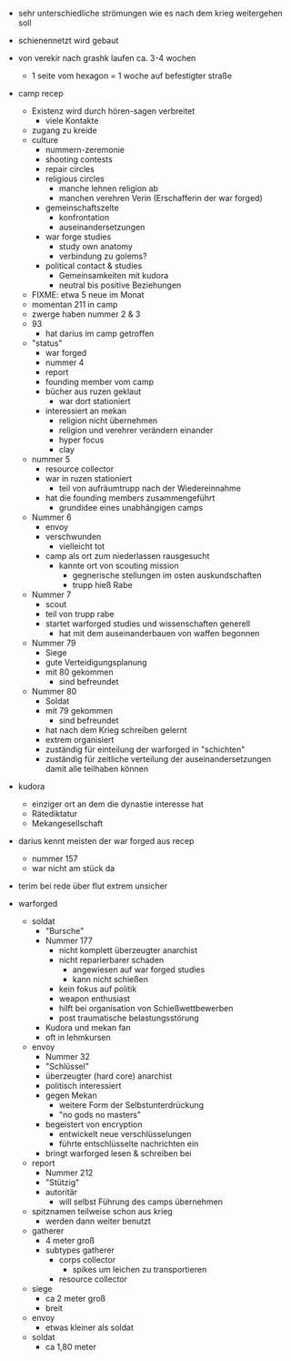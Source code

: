 - sehr unterschiedliche strömungen wie es nach dem krieg weitergehen soll
- schienennetzt wird gebaut
- von verekir nach grashk laufen ca. 3-4 wochen
	- 1 seite vom hexagon = 1 woche auf befestigter straße


- camp recep
	- Existenz wird durch hören-sagen verbreitet
		- viele Kontakte 
	- zugang zu kreide
	- culture
		- nummern-zeremonie
		- shooting contests
		- repair circles
		- religious circles
			- manche lehnen religion ab
			- manchen verehren Verin (Erschafferin der war forged)
		- gemeinschaftszelte
			- konfrontation
			- auseinandersetzungen
		- war forge studies
			- study own anatomy
			- verbindung zu golems?
		- political contact & studies
			- Gemeinsamkeiten mit kudora
			- neutral bis positive Beziehungen
	- FIXME: etwa 5 neue im Monat
	- momentan 211 in camp
	- zwerge haben nummer 2 & 3
	- 93
		- hat darius im camp getroffen
	- "status"
		- war forged
		- nummer 4
		- report
		- founding member vom camp
		- bücher aus ruzen geklaut
			- war dort stationiert
		- interessiert an mekan
			- religion nicht übernehmen
			- religion und verehrer verändern einander
			- hyper focus
			- clay
	- nummer 5
		- resource collector
		- war in ruzen stationiert
			- teil von aufräumtrupp nach der Wiedereinnahme
		- hat die founding members zusammengeführt
			- grundidee eines unabhängigen camps
	- Nummer 6
		- envoy
		- verschwunden
			- vielleicht tot
		- camp als ort zum niederlassen rausgesucht
			- kannte ort von scouting mission
				- gegnerische stellungen im osten auskundschaften
				- trupp hieß Rabe
	- Nummer 7
		- scout
		- teil von trupp rabe
		- startet warforged studies und wissenschaften generell
			- hat mit dem auseinanderbauen von waffen begonnen
	- Nummer 79
		- Siege
		- gute Verteidigungsplanung
		- mit 80 gekommen
			- sind befreundet
	- Nummer 80
		- Soldat
		- mit 79 gekommen
			- sind befreundet
		- hat nach dem Krieg schreiben gelernt
		- extrem organisiert
		- zuständig für einteilung der warforged in "schichten"
		- zuständig für zeitliche verteilung der auseinandersetzungen damit alle teilhaben können

- kudora
	- einziger ort an dem die dynastie interesse hat
	- Rätediktatur
	- Mekangesellschaft

- darius kennt meisten der war forged aus recep
	- nummer 157
	- war nicht am stück da
- terim bei rede über flut extrem unsicher

- warforged
	- soldat
		- "Bursche"
		- Nummer 177
			- nicht komplett überzeugter anarchist
			- nicht reparierbarer schaden
				- angewiesen auf war forged studies
				- kann nicht schießen
			- kein fokus auf politik
			- weapon enthusiast
			- hilft bei organisation von Schießwettbewerben
			- post traumatische belastungsstörung
		- Kudora und mekan fan
		- oft in lehmkursen
	- envoy
		- Nummer 32
		- "Schlüssel"
		- überzeugter (hard core) anarchist
		- politisch interessiert
		- gegen Mekan
			- weitere Form der Selbstunterdrückung
			- "no gods no masters"
		- begeistert von encryption
			- entwickelt neue verschlüsselungen
			- führte entschlüsselte nachrichten ein
		- bringt warforged lesen & schreiben bei
	- report
		- Nummer 212
		- "Stützig"
		- autoritär
			- will selbst Führung des camps übernehmen
	- spitznamen teilweise schon aus krieg
		- werden dann weiter benutzt
	- gatherer
		- 4 meter groß
		- subtypes gatherer
			- corps collector
				- spikes um leichen zu transportieren
			- resource collector
	- siege
		- ca 2 meter groß
		- breit
	- envoy
		- etwas kleiner als soldat
	- soldat
		- ca 1,80 meter